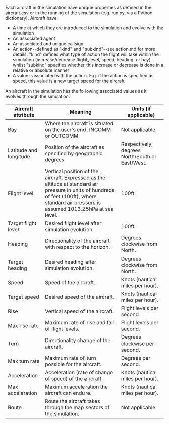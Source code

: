 Each aircraft in the simulation have unique properties as defined in the aircraft.csv or in the running of the simulation (e.g. run.py, via a Python dictionary). Aircraft have:

- A time at which they are introduced to the simulation and evolve with the simulation
- An associated agent
- An associated and unique callsign
- An action--defined as "kind" and "subkind"--see action.md for more details. "kind" defines what type of action the flight will take within the simulation (increase/decrease flight_level, speed, heading, or bay) whilst "subkind" specifies whether this increase or decrease is done in a relative or absolute manner
- A value--associated with the action. E.g. if the action is specified as speed, this value is a new target speed for the aircraft

An aircraft in the simulation has the following associated values as it evolves through the simulation:

| Aircraft attribute     | Meaning                                                                                                                                                                                     | Units (if applicable)                           |
| ---------------------- | ------------------------------------------------------------------------------------------------------------------------------------------------------------------------------------------- | ----------------------------------------------- |
| Bay                    | Where the aircraft is situated on the user's end. INCOMM or OUTCOMM                                                                                                                         | Not applicable.                                 |
| Latitude and longitude | Position of the aircraft as specified by geographic degrees.                                                                                                                                | Respectively, degrees North/South or East/West. |
| Flight level           | Vertical position of the aircraft. Expressed as the altitude at standard air pressure in units of hundreds of feet (100ft), where standard air pressure is assumed 1013.25hPa at sea level. | 100ft.                                          |
| Target flight level    | Desired flight level after simulation evolution.                                                                                                                                            | 100ft.                                          |
| Heading                | Directionality of the aircraft with respect to the horizon.                                                                                                                                 | Degrees clockwise from North.                   |
| Target heading         | Desired heading after simulation evolution.                                                                                                                                                 | Degrees clockwise from North.                   |
| Speed                  | Speed of the aircraft.                                                                                                                                                                      | Knots (nautical miles per hour).                |
| Target speed           | Desired speed of the aircraft.                                                                                                                                                              | Knots (nautical miles per hour).                |
| Rise                   | Vertical speed of the aircraft.                                                                                                                                                             | Flight levels per second.                       |
| Max rise rate          | Maximum rate of rise and fall of flight levels.                                                                                                                                             | Flight levels per second.                       |
| Turn                   | Directionality change of the aircraft.                                                                                                                                                      | Degrees clockwise per second.                   |
| Max turn rate          | Maximum rate of turn possible for the aircraft.                                                                                                                                             | Degrees per second.                             |
| Acceleration           | Acceleration (rate of change of speed) of the aircraft.                                                                                                                                     | Knots (nautical miles per hour).                |
| Max acceleration       | Maximum acceleration the aircraft can endure.                                                                                                                                               | Knots (nautical miles per hour).                |
| Route                  | Route the aircraft takes through the map sectors of the simulation.                                                                                                                         | Not applicable.                                 |
